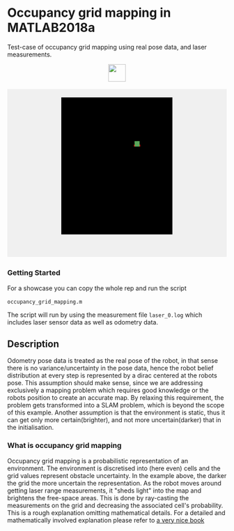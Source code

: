 

# Occupancy grid mapping in MATLAB2018a

Test-case of occupancy grid mapping using real pose data, and laser measurements.
<p align="center">
<img src="../master/giploop.gif" width="40" height="40" />
</p>

![](gifloop.gif)
### Getting Started

For a showcase you can copy the whole rep and run the script
```
occupancy_grid_mapping.m
```
The script will run by using the measurement file ```laser_0.log``` which includes laser sensor data as well as odometry data.

## Description

Odometry pose data is treated as the real pose of the robot, in that sense there is no variance/uncertainty in the pose data, hence the robot belief distribution at every step is  represented by a dirac centered at the robots pose. This assumption should make sense, since we are addressing exclusively a mapping problem which requires good knowledge or the robots position to create an accurate map. By relaxing this requirement, the problem gets transformed into a SLAM problem, which is beyond the scope of this example. Another assumption is that the environment is static, thus it can get only more certain(brighter), and not more uncertain(darker) that in the initialisation.

### What is occupancy grid mapping

Occupancy grid mapping is a probabilistic representation of an environment. The environment is discretised into (here even) cells and the grid values represent obstacle uncertainty. In the example above, the darker the grid the more uncertain the representation. As the robot moves around getting laser range measurements, it "sheds light" into the map and brightens the free-space areas. This is done by ray-casting the measurements on the grid and decreasing the associated cell's probability. This is a rough explanation omitting mathematical details. For a  detailed and mathematically involved explanation please refer to [a very nice book](http://www.probabilistic-robotics.org)
